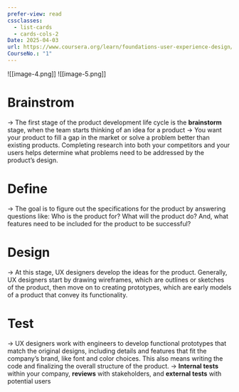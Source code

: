 ```yaml
---
prefer-view: read
cssclasses:
  - list-cards
  - cards-cols-2
Date: 2025-04-03
url: https://www.coursera.org/learn/foundations-user-experience-design/lecture/1zqdh/welcome-to-module-1
CourseNo.: "1"
---
```

![[image-4.png]]
![[image-5.png]]

# Brainstrom
-> The first stage of the product development life cycle is the **brainstorm** stage, when the team starts thinking of an idea for a product
	-> You want your product to fill a gap in the market or solve a problem better than existing products. Completing research into both your competitors and your users helps determine what problems need to be addressed by the product’s design.

# Define
-> The goal is to figure out the specifications for the product by answering questions like: Who is the product for? What will the product do? And, what features need to be included for the product to be successful?

# Design
-> At this stage, UX designers develop the ideas for the product. Generally, UX designers start by drawing wireframes, which are outlines or sketches of the product, then move on to creating prototypes, which are early models of a product that convey its functionality.

# Test
-> UX designers work with engineers to develop functional prototypes that match the original designs, including details and features that fit the company’s brand, like font and color choices. This also means writing the code and finalizing the overall structure of the product.
-> **Internal tests** within your company, **reviews** with stakeholders, and **external tests** with potential users